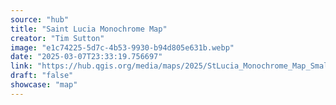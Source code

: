 ```yaml
---
source: "hub"
title: "Saint Lucia Monochrome Map"
creator: "Tim Sutton"
image: "e1c74225-5d7c-4b53-9930-b94d805e631b.webp"
date: "2025-03-07T23:33:19.756697"
link: "https://hub.qgis.org/media/maps/2025/StLucia_Monochrome_Map_Small.png"
draft: "false"
showcase: "map"
---
```

